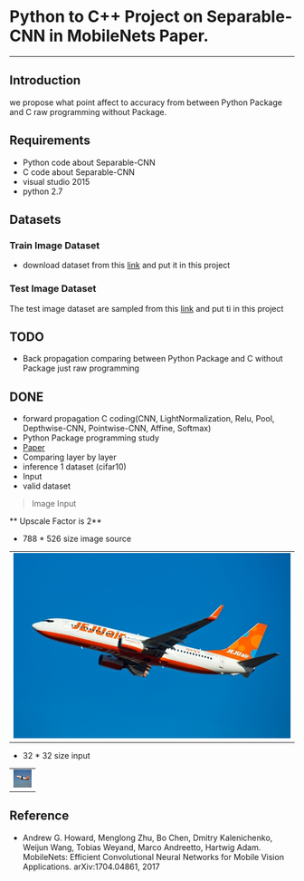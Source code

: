 # Python to C++ Project on Separable-CNN in MobileNets Paper.
___
## Introduction
we propose what point affect to accuracy from between Python Package and C raw programming without Package.

## Requirements

- Python code about Separable-CNN
- C code about Separable-CNN
- visual studio 2015
- python 2.7

## Datasets

### Train Image Dataset
- download dataset from this [link](https://www.cs.toronto.edu/~kriz/cifar.html) and put it in this project

### Test Image Dataset
The test image dataset are sampled from this [link](https://www.cs.toronto.edu/~kriz/cifar.html) and put ti in this project

## TODO
* Back propagation comparing between Python Package and C without Package just raw programming

## DONE
* forward propagation C coding(CNN, LightNormalization, Relu, Pool, Depthwise-CNN, Pointwise-CNN, Affine, Softmax)
* Python Package programming study
* [Paper](https://arxiv.org/abs/1704.04861)
* Comparing layer by layer
* inference 1 dataset (cifar10)
* Input 
* valid dataset

> Image Input

 ** Upscale  Factor is 2**

- 788 * 526 size image source
<table>
  <tr>
    <td>
     <img src="image/airplane788_526.JPG"/>
    </td>
  </tr>
</table>

- 32 * 32 size input
<table>
  <tr>
    <td>
      <img src="image/airplane32_32.jpg"/>
    </td>
  </tr>
</table>
  



## Reference
- Andrew G. Howard, Menglong Zhu, Bo Chen, Dmitry Kalenichenko, Weijun Wang, Tobias
Weyand, Marco Andreetto, Hartwig Adam. MobileNets: Efficient Convolutional Neural
Networks for Mobile Vision Applications. arXiv:1704.04861, 2017
